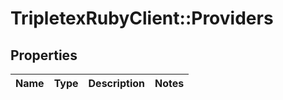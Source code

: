 # TripletexRubyClient::Providers

## Properties
Name | Type | Description | Notes
------------ | ------------- | ------------- | -------------


